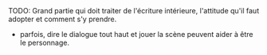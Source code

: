 <!-- Page: #407 Écrire depuis l'intérieur du personnage -->

<adminonly>
  TODO: Grand partie qui doit traiter de l'écriture intérieure, l'attitude qu'il faut adopter et comment s'y prendre.
</adminonly>

- parfois, dire le dialogue tout haut et jouer la scène peuvent aider à être le personnage.